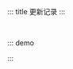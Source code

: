 ::: title 更新记录
:::

<lay-timeline style="padding-left:30px;padding-top:30px;">
  <lay-timeline-item title="尾版本号：日常问题更新。" simple></lay-timeline-item>
  <lay-timeline-item title="次版本号：带有新特性的向下兼容的版本。" simple></lay-timeline-item>
  <lay-timeline-item title="主版本号：含有破坏性更新和新特性，不在发布周期内。" simple></lay-timeline-item>
</lay-timeline>

::: demo
<template>
<lay-timeline>
  <lay-timeline-item title="0.2.x">
    <ul> 
      <a name="0-2-7"> </a> 
      <li> 
        <h3>0.2.8 <span class="layui-badge-rim">2021-12-10</span></h3> 
        <ul> 
          <li>[重写] sort 方法，以便对数字、非数字及混合类等所有内容的排序进行支持</li> 
          <li>[新增] dropdown 组件的 align 参数，用于控制下拉菜单水平对齐方式（支持 left、center、right），默认 left</li> 
          <li>[加强] colorpicker 组件的坐标定位计算方式</li> 
          <li>[修复] 低版本 ie 若干报错问题</li> 
        </ul> 
      </li>
    </ul>
  </lay-timeline-item>
  <lay-timeline-item title="0.1.x">
    <ul> 
      <a name="0-2-7"> </a> 
      <li> 
        <h3>0.1.1 <span class="layui-badge-rim">2021-12-10</span></h3> 
        <ul> 
          <li>[重写] sort 方法，以便对数字、非数字及混合类等所有内容的排序进行支持</li> 
          <li>[新增] dropdown 组件的 align 参数，用于控制下拉菜单水平对齐方式（支持 left、center、right），默认 left</li> 
          <li>[加强] colorpicker 组件的坐标定位计算方式</li> 
          <li>[修复] 低版本 ie 若干报错问题</li> 
        </ul> 
      </li>
    </ul>
  </lay-timeline-item>
</lay-timeline>
</template>

<script>
import { ref } from 'vue'

export default {
  setup() {

    return {
    }
  }
}
</script>

:::
